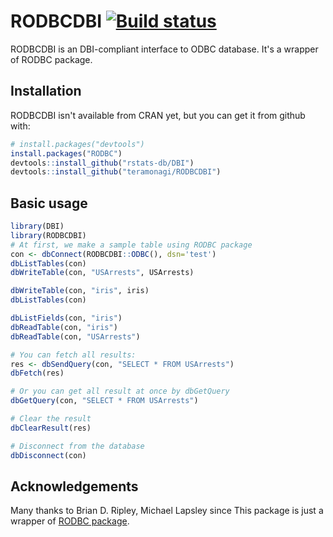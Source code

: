 # RODBCDBI [![Build status](https://ci.appveyor.com/api/projects/status/3h11jwc1v7l7nt38/branch/master?svg=true)](https://ci.appveyor.com/project/teramonagi/rodbcdbi/branch/master)

RODBCDBI is an DBI-compliant interface to ODBC database. It's a wrapper of RODBC package.

## Installation

RODBCDBI isn't available from CRAN yet, but you can get it from github with:

```R
# install.packages("devtools")
install.packages("RODBC")
devtools::install_github("rstats-db/DBI")
devtools::install_github("teramonagi/RODBCDBI")
```

## Basic usage

```R
library(DBI)
library(RODBCDBI)
# At first, we make a sample table using RODBC package
con <- dbConnect(RODBCDBI::ODBC(), dsn='test')
dbListTables(con)
dbWriteTable(con, "USArrests", USArrests)

dbWriteTable(con, "iris", iris)
dbListTables(con)

dbListFields(con, "iris")
dbReadTable(con, "iris")
dbReadTable(con, "USArrests")

# You can fetch all results:
res <- dbSendQuery(con, "SELECT * FROM USArrests")
dbFetch(res)

# Or you can get all result at once by dbGetQuery
dbGetQuery(con, "SELECT * FROM USArrests")

# Clear the result
dbClearResult(res)

# Disconnect from the database
dbDisconnect(con)
```

## Acknowledgements

Many thanks to Brian D. Ripley, Michael Lapsley since This package is just a wrapper of [RODBC package](http://cran.r-project.org/web/packages/RODBC/index.html).
